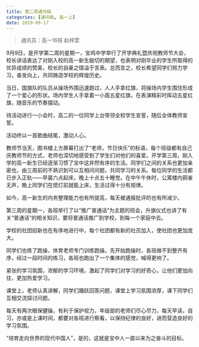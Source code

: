 ```yaml
---
title: 第二周通讯稿
categories: [通讯稿, 高一上]
date: 2019-09-17
---
```


> 通讯员：高一16班 赵梓萱

9月9日，是开学第二周的星期一，宝鸡中学举行了开学典礼暨庆祝教师节大会，校长讲话表达了对刚入校的高一新生殷切的期望，也表明对刚毕业的学生所取得的优异成绩的赞美，校长的自豪之情溢于言表。总而言之，校长希望同学们努力学习，奋发向上，共同铸造学校的辉煌历史。

当日，国旗队的队员从操场外围迅速跑过，人人手拿红旗，将操场内学生围住形成了一个爱心的形状。场内学生人手拿着一小面五星红旗，在表演精彩时挥动五星红旗，随音乐的节奏摆动。

待活动进行一小会时，高二的一位同学上台带领全校学生宣誓，随后全体教师宣誓。

活动终以一首歌曲结尾，激动人心。

教师节当天，图书楼上方屏幕打出了“老师，节日快乐”的标语，每个班级都有自己庆教师节的方式，老师也深切地感受到了学生们对他们的喜爱。开学第三周，刚入学的高一新生已经逐渐习惯了宝中这井然有序的生活。同学们之间的关系也更加亲密也，由三周前的不熟识到可以互相问问题，共同学习的关系。每位同学的生活都已步入正轨——早晨六点起床，晚上十点五十睡觉。在中午午休时，公寓楼内鸦雀无声，晚上同学们在熄灯前就能上床，生活过得十分有规律。

如今，高一新生的内务整理能力也有所提高，每天被通报批评的也有所减少。

第三周的星期一，各班举行了以“推广普通话”为主题的班会，升旗仪式也讲了有关“普通话”的相关知识，要将普通话推广到学校，到每一个家庭中去。

学校的社团招新也在有序地进行中，每个社团都有新的社员加入，使社团也更加庞大。

同学们也练了跑操，体育老师专门训练跑操。先开始跑操时，各班做不到整齐有序，经过一段时间的练习，各班也跑出了一个集体的感觉，喊得更响了。

紧张的学习氛围，浓郁的学习环境，激起了同学们对学习的好奇心，让他们更加向往，更加热爱学习。

课堂上，老师认真讲解，同学们踊跃回答问题，课堂上学习氛围浓厚，课下同学们互相交流探讨问题。

每天有两次眼保健操，有利于保护视力，年级部的老师们尽心尽力，每天早读，自习，亦或是上课时间，都要对各班进行察看，以保持纪律的良好，进而营造良好的学习氛围。

“培育走向世界的现代中国人”，是的，这就是宝中人一直以来为之奋斗的目标。
